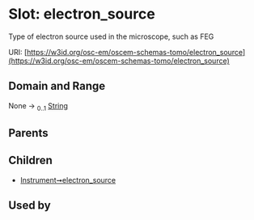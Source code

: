 
# Slot: electron_source

Type of electron source used in the microscope, such as FEG

URI: [https://w3id.org/osc-em/oscem-schemas-tomo/electron_source](https://w3id.org/osc-em/oscem-schemas-tomo/electron_source)


## Domain and Range

None &#8594;  <sub>0..1</sub> [String](types/String.md)

## Parents


## Children

 *  [Instrument➞electron_source](Instrument_electron_source.md)

## Used by

